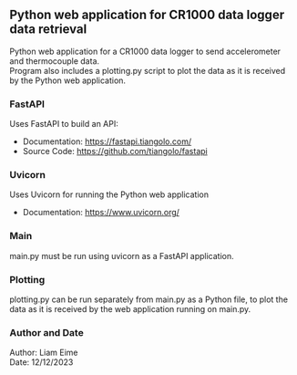 ## Python web application for CR1000 data logger data retrieval
Python web application for a CR1000 data logger to send accelerometer and thermocouple data.\
Program also includes a plotting.py script to plot the data as it is received by the Python web application.

### FastAPI
Uses FastAPI to build an API:
* Documentation: https://fastapi.tiangolo.com/
* Source Code: https://github.com/tiangolo/fastapi

### Uvicorn
Uses Uvicorn for running the Python web application
* Documentation: https://www.uvicorn.org/

### Main
main.py must be run using uvicorn as a FastAPI application.

### Plotting
plotting.py can be run separately from main.py as a Python file, to plot the data as it is received by the web application running on main.py.

### Author and Date
Author: Liam Eime\
Date: 12/12/2023
